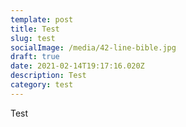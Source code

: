 ```yaml
---
template: post
title: Test
slug: test
socialImage: /media/42-line-bible.jpg
draft: true
date: 2021-02-14T19:17:16.020Z
description: Test
category: test
---
```

Test